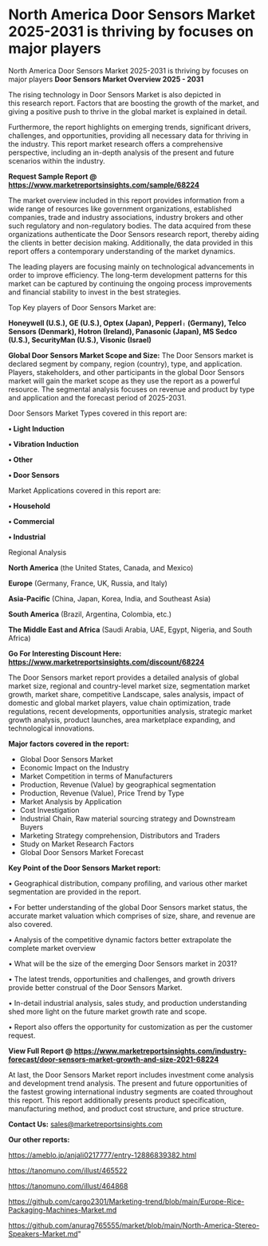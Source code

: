 # North America Door Sensors Market 2025-2031 is thriving by focuses on major players
North America Door Sensors Market 2025-2031 is thriving by focuses on major players
<Strong> Door Sensors Market Overview 2025 - 2031</strong>

The rising technology in Door Sensors Market is also depicted in this research report. Factors that are boosting the growth of the market, and giving a positive push to thrive in the global market is explained in detail.

Furthermore, the report highlights on emerging trends, significant drivers, challenges, and opportunities, providing all necessary data for thriving in the industry. This report market research offers a comprehensive perspective, including an in-depth analysis of the present and future scenarios within the industry.

<strong>Request Sample Report @ <a href=https://www.marketreportsinsights.com/sample/68224>https://www.marketreportsinsights.com/sample/68224</a></strong>

The market overview included in this report provides information from a wide range of resources like government organizations, established companies, trade and industry associations, industry brokers and other such regulatory and non-regulatory bodies. The data acquired from these organizations authenticate the Door Sensors research report, thereby aiding the clients in better decision making. Additionally, the data provided in this report offers a contemporary understanding of the market dynamics.

The leading players are focusing mainly on technological advancements in order to improve efficiency. The long-term development patterns for this market can be captured by continuing the ongoing process improvements and financial stability to invest in the best strategies.

Top Key players of Door Sensors Market are:

<strong>Honeywell (U.S.), GE (U.S.), Optex (Japan), Pepperlᛧ (Germany), Telco Sensors (Denmark), Hotron (Ireland), Panasonic (Japan), MS Sedco (U.S.), SecurityMan (U.S.), Visonic (Israel)</strong>

<strong><b>Global Door Sensors Market Scope and Size:</b></strong>
The Door Sensors market is declared segment by company, region (country), type, and application. Players, stakeholders, and other participants in the global Door Sensors market will gain the market scope as they use the report as a powerful resource. The segmental analysis focuses on revenue and product by type and application and the forecast period of 2025-2031.

Door Sensors Market Types covered in this report are:

<strong>• Light Induction

• Vibration Induction

• Other

• Door Sensors</strong>

Market Applications covered in this report are:

<strong>• Household

• Commercial

• Industrial</strong> 

Regional Analysis

<strong>North America</strong> (the United States, Canada, and Mexico)

<strong>Europe</strong> (Germany, France, UK, Russia, and Italy)

<strong>Asia-Pacific</strong> (China, Japan, Korea, India, and Southeast Asia)

<strong>South America</strong> (Brazil, Argentina, Colombia, etc.)

<strong>The Middle East and Africa</strong> (Saudi Arabia, UAE, Egypt, Nigeria, and South Africa)

<strong>Go For Interesting Discount Here: <a href=https://www.marketreportsinsights.com/discount/68224>https://www.marketreportsinsights.com/discount/68224</a></strong>

The Door Sensors market report provides a detailed analysis of global market size, regional and country-level market size, segmentation market growth, market share, competitive Landscape, sales analysis, impact of domestic and global market players, value chain optimization, trade regulations, recent developments, opportunities analysis, strategic market growth analysis, product launches, area marketplace expanding, and technological innovations.

<strong><b>Major factors covered in the report:</b></strong>
<ul>
  <li>Global Door Sensors Market </li>
  <li>Economic Impact on the Industry</li>
  <li>Market Competition in terms of Manufacturers</li>
  <li>Production, Revenue (Value) by geographical segmentation</li>
  <li>Production, Revenue (Value), Price Trend by Type</li>
  <li>Market Analysis by Application</li>
  <li>Cost Investigation</li>
  <li>Industrial Chain, Raw material sourcing strategy and Downstream Buyers</li>
  <li>Marketing Strategy comprehension, Distributors and Traders</li>
  <li>Study on Market Research Factors</li>
  <li>Global Door Sensors Market Forecast</li>
</ul>

<strong><b>Key Point of the Door Sensors Market report:</b></strong>

• Geographical distribution, company profiling, and various other market segmentation are provided in the report.

• For better understanding of the global Door Sensors market status, the accurate market valuation which comprises of size, share, and revenue are also covered.

• Analysis of the competitive dynamic factors better extrapolate the complete market overview

• What will be the size of the emerging Door Sensors market in 2031?

• The latest trends, opportunities and challenges, and growth drivers provide better construal of the Door Sensors Market.

• In-detail industrial analysis, sales study, and production understanding shed more light on the future market growth rate and scope.

• Report also offers the opportunity for customization as per the customer request.

<strong><b>View Full Report @ <a href=https://www.marketreportsinsights.com/industry-forecast/door-sensors-market-growth-and-size-2021-68224>https://www.marketreportsinsights.com/industry-forecast/door-sensors-market-growth-and-size-2021-68224</a></b></strong>


At last, the Door Sensors Market report includes investment come analysis and development trend analysis. The present and future opportunities of the fastest growing international industry segments are coated throughout this report. This report additionally presents product specification, manufacturing method, and product cost structure, and price structure.

<strong>Contact Us:</strong>
sales@marketreportsinsights.com

<strong>Our other reports:</strong>

<a href=https://ameblo.jp/anjali0217777/entry-12886839382.html>https://ameblo.jp/anjali0217777/entry-12886839382.html</a>

<a href=https://tanomuno.com/illust/465522>https://tanomuno.com/illust/465522</a>

<a href=https://tanomuno.com/illust/464868>https://tanomuno.com/illust/464868</a>

<a href=https://github.com/cargo2301/Marketing-trend/blob/main/Europe-Rice-Packaging-Machines-Market.md>https://github.com/cargo2301/Marketing-trend/blob/main/Europe-Rice-Packaging-Machines-Market.md</a>

<a href=https://github.com/anurag765555/market/blob/main/North-America-Stereo-Speakers-Market.md>https://github.com/anurag765555/market/blob/main/North-America-Stereo-Speakers-Market.md</a>"
